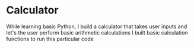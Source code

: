 # Calculator
While learning basic Python, I build a calculator that takes user inputs and let's the user perform basic arithmetic calculations
I built basic calculation functions to run this particular code
